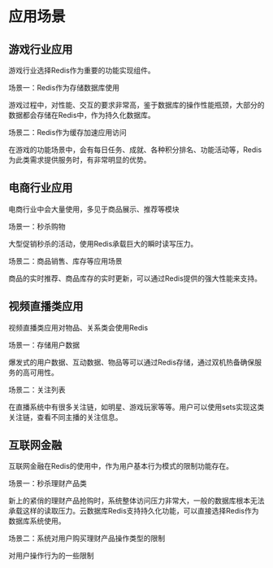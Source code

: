 # 应用场景
## 游戏行业应用
游戏行业选择Redis作为重要的功能实现组件。

场景一：Redis作为存储数据库使用

游戏过程中，对性能、交互的要求非常高，鉴于数据库的操作性能瓶颈，大部分的数据都会存储在Redis中，作为持久化数据库。

场景二：Redis作为缓存加速应用访问

在游戏的功能场景中，会有每日任务、成就、各种积分排名、功能活动等，Redis为此类需求提供服务时，有非常明显的优势。

## 电商行业应用
电商行业中会大量使用，多见于商品展示、推荐等模块

场景一：秒杀购物

大型促销秒杀的活动，使用Redis承载巨大的瞬时读写压力。

场景二：商品销售、库存等应用场景

商品的实时推荐、商品库存的实时更新，可以通过Redis提供的强大性能来支持。

## 视频直播类应用
视频直播类应用对物品、关系类会使用Redis

场景一：存储用户数据

爆发式的用户数据、互动数据、物品等可以通过Redis存储，通过双机热备确保服务的高可用性。

场景二：关注列表

在直播系统中有很多关注链，如明星、游戏玩家等等。用户可以使用sets实现这类关注链，查看不同主播的关注信息。



## 互联网金融
互联网金融在Redis的使用中，作为用户基本行为模式的限制功能存在。

场景一：秒杀理财产品类

新上的紧俏的理财产品抢购时，系统整体访问压力非常大，一般的数据库根本无法承载这样的读取压力。云数据库Redis支持持久化功能，可以直接选择Redis作为数据库系统使用。

场景二：系统对用户购买理财产品操作类型的限制

对用户操作行为的一些限制

